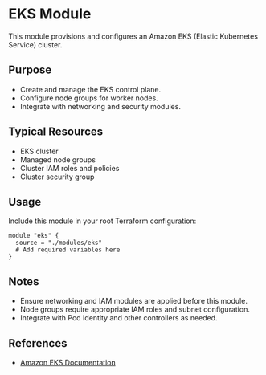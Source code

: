 # EKS Module

This module provisions and configures an Amazon EKS (Elastic Kubernetes Service) cluster.

## Purpose

- Create and manage the EKS control plane.
- Configure node groups for worker nodes.
- Integrate with networking and security modules.

## Typical Resources

- EKS cluster
- Managed node groups
- Cluster IAM roles and policies
- Cluster security group

## Usage

Include this module in your root Terraform configuration:

```hcl
module "eks" {
  source = "./modules/eks"
  # Add required variables here
}
```

## Notes

- Ensure networking and IAM modules are applied before this module.
- Node groups require appropriate IAM roles and subnet configuration.
- Integrate with Pod Identity and other controllers as needed.

## References

- [Amazon EKS Documentation](https://docs.aws.amazon.com/eks/latest/userguide/what-is-eks.html)